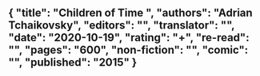 {
 "title": "Children of Time ",
 "authors": "Adrian Tchaikovsky",
 "editors": "",
 "translator": "",
 "date": "2020-10-19",
 "rating": "+",
 "re-read": "",
 "pages": "600",
 "non-fiction": "",
 "comic": "",
 "published": "2015"
}
---

